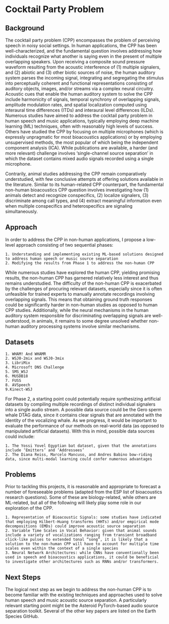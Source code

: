 # Cocktail Party Problem

## Background
The cocktail party problem (CPP) encompasses the problem of perceiving speech in noisy social settings. In human applications, the CPP has been well-characterized, and the fundamental question involves addressing how individuals recognize what another is saying even in the present of multiple overlapping speakers. Upon receiving a composite sound pressure waveform resulting from the acoustic interference of (1) multiple signalers, and (2) abiotic and (3) other biotic sources of noise, the human auditory system parses the incoming signal, integrating and segregating the stimulus into perceptually coherent and functional representations consisting of auditory objects, images, and/or streams via a complex neural circuitry. Acoustic cues that enable the human auditory system to solve the CPP include harmonicity of signals, temporal synchrony of overlapping signals, amplitude modulation rates, and spatial localization computed using interaural time differences (ITDs) and interaural level differences (ILDs). Numerous studies have aimed to address the cocktail party problem in human speech and music applications, typically employing deep machine learning (ML) techniques, often with reasonably high levels of success. Others have studied the CPP by focusing on multiple microphones (which is expressly unpragmatic for most bioacoustics applications) or by employing unsupervised methods, the most popular of which being the independent component analysis (ICA). While publications are available, a harder (and more relevant) challenge involves ‘single-channel source separation’ in which the dataset contains mixed audio signals recorded using a single microphone.

Contrarily, animal studies addressing the CPP remain comparatively understudied, with few conclusive attempts at offering solutions available in the literature. Similar to its human-related CPP counterpart, the fundamental non-human bioacoustics CPP question involves investigating how (1) animals detect and recognize conspecifics, (2) localize signalers, (3) discriminate among call types, and (4) extract meaningful information even when multiple conspecifics and heterospecifics are signaling simultaneously.
    
## Approach
In order to address the CPP in non-human applications, I propose a low-level approach consisting of two sequential phases:

    1. Understanding and implementing existing ML-based solutions designed to address human speech or music source separation
    2. Modifying the results from Phase 1 to address the non-human CPP

While numerous studies have explored the human CPP, yielding promising results, the non-human CPP has garnered relatively less interest and thus remains understudied. The difficulty of the non-human CPP is exacerbated by the challenges of procuring relevant datasets, especially since it is often unfeasible for trained experts to manually annotate recordings involving overlapping signals. This means that obtaining ground truth responses could be significantly harder in non-human studies as opposed to human CPP studies. Additionally, while the neural mechanisms in the human auditory system responsible for discriminating overlapping signals are well-understood, in animals, it remains to some degree unsolved whether non-human auditory processing systems involve similar mechanisms.

## Datasets

    1. WHAM! And WHAMR
    2. WSJ0-2mix and WSJ0-3mix
    3. LibriMix
    4. Microsoft DNS Challenge
    5. SMS_WSJ
    6. MUSDB18
    7. FUSS
    8. AVSpeech
    9.Kinect-WSJ
    
For Phase 2, a starting point could potentially require synthesizing artificial datasets by compiling multiple recordings of distinct individual signalers into a single audio stream. A possible data source could be the Gero sperm whale DTAG data, since it contains clear signals that are annotated with the identity of the vocalizing whale. As we progress, it would be important to evaluate the performance of our methods on real-world data (as opposed to manipulated artificial datasets). With this in mind, possible data sources could include:

    1. The Yossi Yovel Egyptian bat dataset, given that the annotations include ‘Emitters’ and ‘Addressees’
    2. The Diana Reiss, Marcelo Mancuso, and Andres Babino bow-riding data, since multi-modal learning could confer numerous advantages
    
## Problems 

Prior to tackling this projects, it is reasonable and appropriate to forecast a number of foreseeable problems (adapted from the ESP list of bioacoustics research questions). Some of these are biology-related, while others are ML-related, but all of the following will likely play some role in our exploration of the CPP.

    1. Representation of Bioacoustic Signals: some studies have indicated that employing Hilbert-Huang transforms (HHTs) and/or empirical mode decompositions (EMDs) could improve acoustic source separation
    2. Variable Time Scales in Vocal Behavior: given that animal sounds include a variety of vocalizations ranging from transient broadband click-like pulses to extended tonal “song”, it is likely that a solution to the non-human CPP will have to account for multiple time scales even within the context of a single species
    3. Neural Network Architectures: while CNNs have conventionally been used in speech and bioacoustics applications, it could be beneficial to investigate other architectures such as RNNs and/or transformers.

## Next Steps

The logical next step as we begin to address the non-human CPP is to become familiar with the existing techniques and approaches used to solve human speech and music acoustic source separation. A particularly relevant starting point might be the Asteroid PyTorch-based audio source separation toolkit. Several of the other key papers are listed on the Earth Species GitHub.

   
    
    
    
    
    
    
